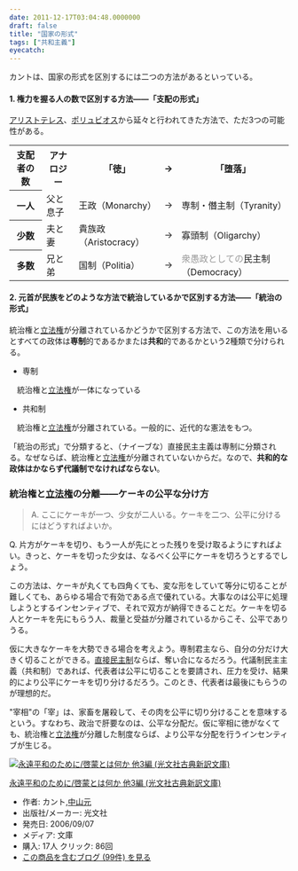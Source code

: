 ```yaml
---
date: 2011-12-17T03:04:48.0000000
draft: false
title: "国家の形式"
tags: ["共和主義"]
eyecatch: 
---
```

<p>カントは、国家の形式を区別するには二つの方法があるといっている。</p>

<div class="section">
<h4>1. 権力を握る人の数で区別する方法――「支配の形式」</h4>
<p><a class="keyword" href="http://d.hatena.ne.jp/keyword/%A5%A2%A5%EA%A5%B9%A5%C8%A5%C6%A5%EC%A5%B9">アリストテレス</a>、<a class="keyword" href="http://d.hatena.ne.jp/keyword/%A5%DD%A5%EA%A5%E5%A5%D3%A5%AA%A5%B9">ポリュビオス</a>から延々と行われてきた方法で、ただ3つの可能性がある。</p>

<table>
<tr>
<th>支配者の数</th>
<th>アナロジー</th>
<th>「徳」</th>
<th>→</th>
<th>「堕落」</th>
</tr>
<tr>
<th>一人</th>
<td>父と息子</td>
<td>王政（Monarchy）</td>
<td>→</td>
<td>専制・僭主制（Tyranity）</td>
</tr>
<tr>
<th>少数</th>
<td>夫と妻</td>
<td>貴族政（Aristocracy）</td>
<td>→</td>
<td>寡頭制（Oligarchy）</td>
</tr>
<tr>
<th>多数</th>
<td>兄と弟</td>
<td>国制（Politia）</td>
<td>→</td>
<td><span style="color: #999999">衆愚政としての</span>民主制（Democracy）</td>
</tr>
</table>
</div>
<div class="section">
<h4>2. 元首が民族をどのような方法で統治しているかで区別する方法――「統治の形式」</h4>
<p>統治権と<a class="keyword" href="http://d.hatena.ne.jp/keyword/%CE%A9%CB%A1%B8%A2">立法権</a>が分離されているかどうかで区別する方法で、この方法を用いるとすべての政体は<b>専制</b>的であるかまたは<b>共和</b>的であるかという2種類で分けられる。</p>

<ul>
<li>専制</li>
</ul><p>　統治権と<a class="keyword" href="http://d.hatena.ne.jp/keyword/%CE%A9%CB%A1%B8%A2">立法権</a>が一体になっている</p>

<ul>
<li>共和制</li>
</ul><p>　統治権と<a class="keyword" href="http://d.hatena.ne.jp/keyword/%CE%A9%CB%A1%B8%A2">立法権</a>が分離されている。一般的に、近代的な憲法をもつ。</p><p>「統治の形式」で分類すると、（ナイーブな）直接民主主義は専制に分類される。なぜならば、統治権と<a class="keyword" href="http://d.hatena.ne.jp/keyword/%CE%A9%CB%A1%B8%A2">立法権</a>が分離されていないからだ。なので、<b>共和的な政体はかならず代議制でなければならない</b>。</p>

</div>
<div class="section">
<h3>統治権と<a class="keyword" href="http://d.hatena.ne.jp/keyword/%CE%A9%CB%A1%B8%A2">立法権</a>の分離――ケーキの公平な分け方</h3>
<p><blockquote>A. ここにケーキが一つ、少女が二人いる。ケーキを二つ、公平に分けるにはどうすればよいか。<br />
</blockquote></p><p>Q. 片方がケーキを切り、もう一人が先にとった残りを受け取るようにすればよい。きっと、ケーキを切った少女は、なるべく公平にケーキを切ろうとするでしょう。</p><p>この方法は、ケーキが丸くても四角くても、変な形をしていて等分に切ることが難しくても、あらゆる場合で有効である点で優れている。大事なのは公平に処理しようとするインセンティブで、それで双方が納得できることだ。ケーキを切る人とケーキを先にもらう人、裁量と受益が分離されているからこそ、公平でありうる。</p><p>仮に大きなケーキを大勢できる場合を考えよう。専制君主なら、自分の分だけ大きく切ることができる。<a class="keyword" href="http://d.hatena.ne.jp/keyword/%C4%BE%C0%DC%CC%B1%BC%E7%C0%A9">直接民主制</a>ならば、奪い合になるだろう。代議制民主主義（共和制）であれば、代表者は公平に切ることを要請され、圧力を受け、結果的により公平にケーキを切り分けるだろう。このとき、代表者は最後にもらうのが理想的だ。</p><p>"宰相"の「宰」は、家畜を屠殺して、その肉を公平に切り分けることを意味するという。すなわち、政治で肝要なのは、公平な分配だ。仮に宰相に徳がなくても、統治権と<a class="keyword" href="http://d.hatena.ne.jp/keyword/%CE%A9%CB%A1%B8%A2">立法権</a>が分離した制度ならば、より公平な分配を行うインセンティブが生じる。</p><p><div class="hatena-asin-detail"><a href="http://www.amazon.co.jp/exec/obidos/ASIN/4334751083/bestylesnet-22/"><img src="http://ecx.images-amazon.com/images/I/4169EOIttYL._SL160_.jpg" class="hatena-asin-detail-image" alt="永遠平和のために/啓蒙とは何か 他3編 (光文社古典新訳文庫)" title="永遠平和のために/啓蒙とは何か 他3編 (光文社古典新訳文庫)"></a><div class="hatena-asin-detail-info"><p class="hatena-asin-detail-title"><a href="http://www.amazon.co.jp/exec/obidos/ASIN/4334751083/bestylesnet-22/">永遠平和のために/啓蒙とは何か 他3編 (光文社古典新訳文庫)</a></p><ul><li><span class="hatena-asin-detail-label">作者:</span> カント,<a class="keyword" href="http://d.hatena.ne.jp/keyword/%C3%E6%BB%B3%B8%B5">中山元</a></li><li><span class="hatena-asin-detail-label">出版社/メーカー:</span> 光文社</li><li><span class="hatena-asin-detail-label">発売日:</span> 2006/09/07</li><li><span class="hatena-asin-detail-label">メディア:</span> 文庫</li><li><span class="hatena-asin-detail-label">購入</span>: 17人 <span class="hatena-asin-detail-label">クリック</span>: 86回</li><li><a href="http://d.hatena.ne.jp/asin/4334751083/bestylesnet-22" target="_blank">この商品を含むブログ (99件) を見る</a></li></ul></div><div class="hatena-asin-detail-foot"></div></div></p>

</div>